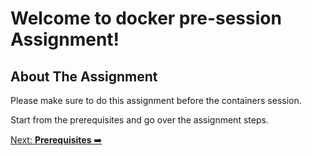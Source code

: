 # Welcome to docker pre-session Assignment!

## About The Assignment

Please make sure to do this assignment before the containers session.

Start from the prerequisites and go over the assignment steps.

[Next: **Prerequisites** ➡️](prerequisites.md)
